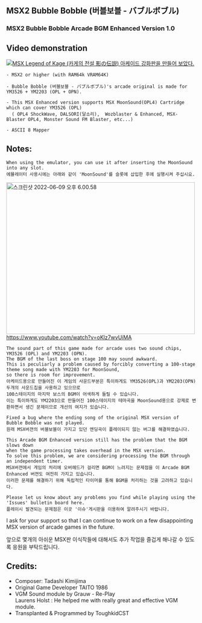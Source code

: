 
## MSX2 Bubble Bobble (버블보블 - バブルボブル)
### MSX2 Bubble Bobble Arcade BGM Enhanced Version 1.0


## Video demonstration

[![MSX Legend of Kage (카게의 전설 影の伝説) 아케이드 강화판을 만들어 보았다.](https://yt-embed.herokuapp.com/embed?v=BCyFXiUXR8A)](https://youtu.be/BCyFXiUXR8A "MSX Legend of Kage (카게의 전설 影の伝説) 아케이드 강화판을 만들어 보았다. ")



	- MSX2 or higher (with RAM64k VRAM64K) 
 
	- Bubble Bobble (버블보블 - バブルボブル)'s arcade original is made for YM3526 + YM2203 (OPL + OPN).

	- This MSX Enhanced version supports MSX MoonSound(OPL4) Cartridge which can cover YM3526 (OPL)
	  ( OPL4 ShockWave, DALSORI(달소리),  Wozblaster & Enhanced, MSX-Blaster OPL4, Monster Sound FM Blaster, etc...)  
 
	- ASCII 8 Mapper



## Notes:

    When using the emulator, you can use it after inserting the MoonSound into any slot.
    에뮬레이터 사용시에는 아래와 같이 'MoonSound'를 슬롯에 삽입한 후에 실행시켜 주십시요. 

<a data-flickr-embed="true" href="https://youtu.be/oKlz7wvUiMA" title="스크린샷 2022-06-09 오후 6.00.58"><img src="https://live.staticflickr.com/65535/52134066690_708900cdc1.jpg" width="500" height="401" alt="스크린샷 2022-06-09 오후 6.00.58"></a>
https://www.youtube.com/watch?v=oKlz7wvUiMA

    The sound part of this game made for arcade uses two sound chips, YM3526 (OPL) and YM2203 (OPN).
    The BGM of the last boss on stage 100 may sound awkward.
    This is peculiarly a problem caused by forcibly converting a 100-stage theme song made with YM2203 for MoonSound, 
    so there is room for improvement.
    아케이드용으로 만들어진 이 게임의 사운드부분은 특이하게도 YM3526(OPL)과 YM2203(OPN) 두개의 사운드칩을 사용하고 있으므로 
    100스테이지의 마지막 보스의 BGM이 어색하게 들릴 수 있습니다. 
    이는 특이하게도 YM2203으로 만들어진 100스테이지의 테마곡을 MoonSound용으로 강제로 변환하면서 생긴 문제이므로 개선의 여지가 있습니다. 
  
    Fixed a bug where the ending song of the original MSX version of Bubble Bobble was not played.
    원래 MSX버젼의 버블보블이 가지고 있던 엔딩곡이 플레이되지 않는 버그를 해결하였습니다. 
  
    This Arcade BGM Enhanced version still has the problem that the BGM slows down 
    when the game processing takes overhead in the MSX version.
    To solve this problem, we are considering processing the BGM through an independent timer.
    MSX버젼에서 게임의 처리에 오버헤드가 걸리면 BGM이 느려지는 문제점을 이 Arcade BGM Enhanced 버젼도 여전히 가지고 있습니다. 
    이러한 문제를 해결하기 위해 독립적인 타이머를 통해 BGM을 처리하는 것을 고려하고 있습니다. 
  
    Please let us know about any problems you find while playing using the 'Issues' bulletin board here.
    플레이시 발견되는 문제점은 이곳 '이슈'게시판을 이용하여 알려주시기 바랍니다. 
  

I ask for your support so that 
            I can continue to work on a few disappointing MSX version of arcade games in the future.

앞으로 몇개의 아쉬운 MSX판 이식작들에 대해서도 추가 작업을 즐겁게 해나갈 수 있도록 응원을 부탁드립니다. 


## Credits:

- Composer: Tadashi Kimijima
- Original Game Developer TAITO 1986
- VGM Sound module by Grauw - Re-Play                           
  Laurens Holst : He helped me with really great and effective VGM module.
- Transplanted & Programmed by ToughkidCST 

